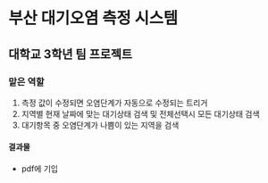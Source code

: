 # 부산 대기오염 측정 시스템

## 대학교 3학년 팀 프로젝트

### 맡은 역할
1. 측정 값이 수정되면 오염단계가 자동으로 수정되는 트리거
2. 지역별 현재 날짜에 맞는 대기상태 검색 및 전체선택시 모든 대기상태 검색
3. 대기항목 중 오염단계가 나쁨이 있는 지역을 검색

#### 결과물
- pdf에 기입
